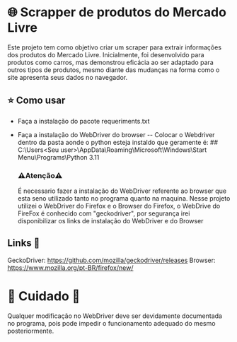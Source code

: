 # 🌐 Scrapper de produtos do Mercado Livre

Este projeto tem como objetivo criar um scraper para extrair informações dos produtos do Mercado Livre. Inicialmente, foi desenvolvido para produtos como carros, mas demonstrou eficácia ao ser adaptado para outros tipos de produtos, mesmo diante das mudanças na forma como o site apresenta seus dados no navegador.

## ⭐️ Como usar

- Faça a instalação do pacote requeriments.txt
  
- Faça a instalação do WebDriver do browser
  -- Colocar o Webdriver dentro da pasta aonde o python esteja instaldo que geramente é:
         ## C:\Users\<Seu user>\AppData\Roaming\Microsoft\Windows\Start Menu\Programs\Python 3.11
  
  ### ⚠️Atenção⚠️
  É necessario fazer a instalação do WebDriver referente ao browser que esta seno utilizado tanto no programa quanto na maquina.
  Nesse projeto utilizei o WebDriver do Firefox e o Browser do Firefox, o WebDrive do FireFox é conhecido com "geckodriver", por segurança irei disponibilizar os links de instalação do WebDriver e do Browser

## Links 🚀

GeckoDriver: https://github.com/mozilla/geckodriver/releases
Browser: https://www.mozilla.org/pt-BR/firefox/new/


 # 🚧 Cuidado 🚧

Qualquer modificação no WebDriver deve ser devidamente documentada no programa, pois pode impedir o funcionamento adequado do mesmo posteriormente.
